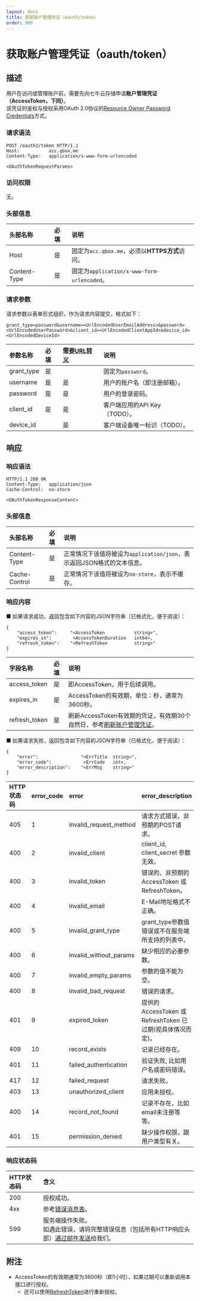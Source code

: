 ```yaml
---
layout: docs
title: 获取账户管理凭证（oauth/token）
order: 900
---
```


<a id="oauth-token"></a>
# 获取账户管理凭证（oauth/token）

<a id="oauth-token"></a>
## 描述

用户在访问或管理账户前，需要先向七牛云存储申请**账户管理凭证（AccessToken，下同）**。  
该凭证的鉴权与授权采用OAuth 2.0协议的[Resource Owner Password Credentials](http://tools.ietf.org/html/draft-ietf-oauth-v2-10#section-4.1.2)方式。  

<a id="oauth-token-request-syntax"></a>
### 请求语法

```
POST /oauth2/token HTTP/1.1
Host:           acc.qbox.me
Content-Type:   application/x-www-form-urlencoded

<OAuthTokenRequestParams>
```

<a id="oauth-token-request-auth"></a>
### 访问权限

无。

<a id="oauth-token-request-headers"></a>
### 头部信息

头部名称      | 必填 | 说明
:------------ | :--- | :-----------------------------------
Host          | 是   | 固定为`acc.qbox.me`，必须以**HTTPS方式**访问。
Content-Type  | 是   | 固定为`application/x-www-form-urlencoded`。

<a id="oauth-token-request-params"></a>
### 请求参数

请求参数以表单形式组织，作为请求内容提交，格式如下：  

```
grant_type=password&username=<UrlEncodedUserEmailAddress>&password=<UrlEncodedUserPassword>&client_id=<UrlEncodedClientAppId>&device_id=<UrlEncodedDeviceId>
```

参数名称      | 必填 | 需要[URL转义][urlescapeHref] | 说明
:------------ | :--- | :--------------------------- | :-----------------------------
grant_type    | 是   |                              | 固定为`password`。
username      | 是   | 是                           | 用户的账户名（即注册邮箱）。
password      | 是   | 是                           | 用户的登录密码。
client_id     | 是   | 是                           | 客户端应用的API Key（TODO）。
device_id     |      | 是                           | 客户端设备唯一标识（TODO）。

<a id="oauth-token-response"></a>
## 响应

<a id="oauth-token-response-syntax"></a>
### 响应语法

```
HTTP/1.1 200 OK
Content-Type:   application/json
Cache-Control:  no-store

<OAuthTokenResponseContent>
```

<a id="oauth-token-response-headers"></a>
### 头部信息

头部名称      | 必填  | 说明                              
:------------ | :---- | :----------------------------------------------------------------
Content-Type  | 是    | 正常情况下该值将被设为`application/json`，表示返回JSON格式的文本信息。
Cache-Control | 是    | 正常情况下该值将被设为`no-store`，表示不缓存。

<a id="oauth-token-response-body"></a>
### 响应内容

■ 如果请求成功，返回包含如下内容的JSON字符串（已格式化，便于阅读）：  

```
{
    "access_token":     "<AccessToken           string>",
    "expires_in":        <AccessTokenDuration   int64>,
    "refresh_token":    "<RefreshToken          string>"
}
```

字段名称      | 必填  | 说明                              
:------------ | :---- | :----------------------------------------------------------------
access_token  | 是    | 即AccessToken，用于后续调用。
expires_in    | 是    | AccessToken的有效期，单位：秒，通常为3600秒。
refresh_token | 是    | 刷新AccessToken有效期的凭证，有效期30个自然日，参考[刷新账户管理凭证](refresh-token.html)。

■ 如果请求失败，返回包含如下内容的JSON字符串（已格式化，便于阅读）：  

```
{
    "error":                "<ErrTitle  string>",
    "error_code":            <ErrCode   int>,
    "error_description":    "<ErrMsg    string>"
}
```

<a id="oauth-token-errors"></a>

HTTP状态码 | error_code | error                  | error_description
:--------- | :--------- | :--------------------- | :-----------------
405        | 1          | invalid_request_method | 请求方式错误，非预期的POST请求。
400        | 2          | invalid_client         | client_id, client_secret 参数无效。
400        | 3          | invalid_token          | 错误的、非预期的 AccessToken 或 RefreshToken。
400        | 4          | invalid_email          | E-Mail地址格式不正确。
400        | 5          | invalid_grant_type     | grant_type参数值错误或不在服务端所支持的列表中。
400        | 6          | invalid_without_params | 缺少相应的必要参数。
400        | 7          | invalid_empty_params   | 参数的值不能为空。
400        | 8          | invalid_bad_request    | 错误的请求。
401        | 9          | expired_token          | 提供的 AccessToken 或 RefreshToken 已过期(视具体情况而定)。
409        | 10         | record_exists          | 记录已经存在。
401        | 11         | failed_authentication  | 验证失败, 比如用户名或密码错误。
417        | 12         | failed_request         | 请求失败。
403        | 13         | unauthorized_client    | 应用未授权。
400        | 14         | record_not_found       | 记录不存在，比如email未注册等等。
401        | 15         | permission_denied      | 缺少操作权限，跟用户类型有关。

<a id="oauth-token-response-status"></a>
### 响应状态码

HTTP状态码 | 含义
:--------- | :--------------------------
200        | 授权成功。
4xx	       | 参考[错误消息表](#oauth-token-errors)。
599	       | 服务端操作失败。<br>如遇此错误，请将完整错误信息（包括所有HTTP响应头部）[通过邮件发送][sendBugReportHref]给我们。

<a id="oauth-token-remarks"></a>
## 附注

- AccessToken的有效期通常为3600秒（即1小时），如果过期可以重新调用本接口进行授权。
    - 还可以使用[RefreshToken](refresh-token.html)进行重新授权。

[sendBugReportHref]:    mailto:support@qiniu.com?subject=599错误日志     "发送错误报告"
[urlescapeHref]:        http://zh.wikipedia.org/wiki/%E7%99%BE%E5%88%86%E5%8F%B7%E7%BC%96%E7%A0%81
